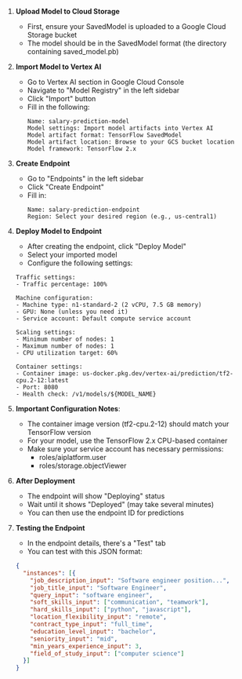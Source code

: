 1. **Upload Model to Cloud Storage**
   - First, ensure your SavedModel is uploaded to a Google Cloud Storage bucket
   - The model should be in the SavedModel format (the directory containing saved_model.pb)

2. **Import Model to Vertex AI**
   - Go to Vertex AI section in Google Cloud Console
   - Navigate to "Model Registry" in the left sidebar
   - Click "Import" button
   - Fill in the following:
     ```
     Name: salary-prediction-model
     Model settings: Import model artifacts into Vertex AI
     Model artifact format: TensorFlow SavedModel
     Model artifact location: Browse to your GCS bucket location
     Model framework: TensorFlow 2.x
     ```

3. **Create Endpoint**
   - Go to "Endpoints" in the left sidebar
   - Click "Create Endpoint"
   - Fill in:
     ```
     Name: salary-prediction-endpoint
     Region: Select your desired region (e.g., us-central1)
     ```

4. **Deploy Model to Endpoint**
   - After creating the endpoint, click "Deploy Model"
   - Select your imported model
   - Configure the following settings:

   ```
   Traffic settings:
   - Traffic percentage: 100%

   Machine configuration:
   - Machine type: n1-standard-2 (2 vCPU, 7.5 GB memory)
   - GPU: None (unless you need it)
   - Service account: Default compute service account

   Scaling settings:
   - Minimum number of nodes: 1
   - Maximum number of nodes: 1
   - CPU utilization target: 60%

   Container settings:
   - Container image: us-docker.pkg.dev/vertex-ai/prediction/tf2-cpu.2-12:latest
   - Port: 8080
   - Health check: /v1/models/${MODEL_NAME}
   ```

5. **Important Configuration Notes**:
   - The container image version (tf2-cpu.2-12) should match your TensorFlow version
   - For your model, use the TensorFlow 2.x CPU-based container
   - Make sure your service account has necessary permissions:
     - roles/aiplatform.user
     - roles/storage.objectViewer

6. **After Deployment**
   - The endpoint will show "Deploying" status
   - Wait until it shows "Deployed" (may take several minutes)
   - You can then use the endpoint ID for predictions

7. **Testing the Endpoint**
   - In the endpoint details, there's a "Test" tab
   - You can test with this JSON format:
   ```json
   {
     "instances": [{
       "job_description_input": "Software engineer position...",
       "job_title_input": "Software Engineer",
       "query_input": "software engineer",
       "soft_skills_input": ["communication", "teamwork"],
       "hard_skills_input": ["python", "javascript"],
       "location_flexibility_input": "remote",
       "contract_type_input": "full_time",
       "education_level_input": "bachelor",
       "seniority_input": "mid",
       "min_years_experience_input": 3,
       "field_of_study_input": ["computer science"]
     }]
   }
